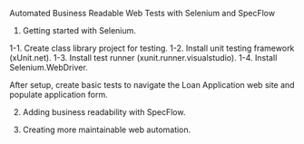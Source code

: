 Automated Business Readable Web Tests with Selenium and SpecFlow

1. Getting started with Selenium.

1-1. Create class library project for testing.
1-2. Install unit testing framework (xUnit.net).
1-3. Install test runner (xunit.runner.visualstudio).
1-4. Install Selenium.WebDriver.

After setup, create basic tests to navigate the Loan Application
web site and populate application form. 

2. Adding business readability with SpecFlow.

3. Creating more maintainable web automation.